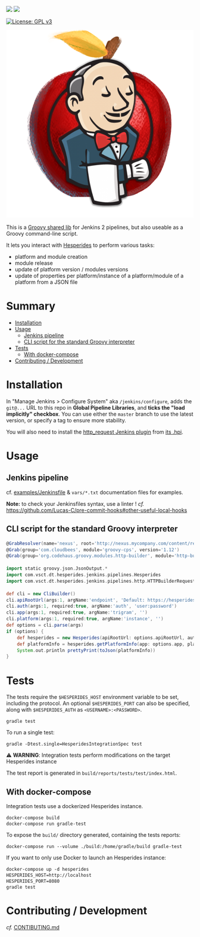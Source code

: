 [![](https://travis-ci.org/voyages-sncf-technologies/hesperides-jenkins-lib.svg?branch=master)](https://travis-ci.org/voyages-sncf-technologies/hesperides-jenkins-lib) [![](https://circleci.com/gh/voyages-sncf-technologies/hesperides-jenkins-lib.svg?style=shield&circle-token=0d3df4d3ea31cbfb310f718d969926af6ef7a6bf)](https://circleci.com/gh/voyages-sncf-technologies/hesperides-jenkins-lib)

[![License: GPL v3](https://img.shields.io/badge/License-GPL%20v3-blue.svg)](https://www.gnu.org/licenses/gpl-3.0)

![](jenkins-hesperides-apple.png)

This is a [Groovy shared lib](https://jenkins.io/doc/book/pipeline/shared-libraries/) for Jenkins 2 pipelines, but also useable as a Groovy command-line script.

It lets you interact with [Hesperides](https://voyages-sncf-technologies.github.io/hesperides-gui/) to perform various tasks:

- platform and module creation
- module release
- update of platform version / modules versions
- update of properties per platform/instance of a platform/module of a platform from a JSON file


# Summary
<!-- To update this ToC: markdown-toc --indent "    " -i README.md -->

<!-- toc -->

- [Installation](#installation)
- [Usage](#usage)
    * [Jenkins pipeline](#jenkins-pipeline)
    * [CLI script for the standard Groovy interpreter](#cli-script-for-the-standard-groovy-interpreter)
- [Tests](#tests)
    * [With docker-compose](#with-docker-compose)
- [Contributing / Development](#contributing--development)

<!-- tocstop -->

# Installation

In "Manage Jenkins > Configure System" aka `/jenkins/configure`, adds the `git@...` URL to this repo in **Global Pipeline Libraries**, and **ticks the "load implicitly" checkbox**. You can use either the `master` branch to use the latest version, or specify a tag to ensure more stability.

You will also need to install the [http_request Jenkins plugin](https://wiki.jenkins-ci.org/display/JENKINS/HTTP+Request+Plugin) from [its .hpi](http://updates.jenkins-ci.org/latest/http_request.hpi).


# Usage

## Jenkins pipeline

cf. [examples/Jenkinsfile](examples/Jenkinsfile) & `vars/*.txt` documentation files for examples.

**Note:** to check your Jenkinsfiles syntax, use a linter ! _cf._ https://github.com/Lucas-C/pre-commit-hooks#other-useful-local-hooks

## CLI script for the standard Groovy interpreter
```groovy
@GrabResolver(name='nexus', root='http://nexus.mycompany.com/content/repositories/jenkins-ci/repo.jenkins-ci.org/public')
@Grab(group='com.cloudbees', module='groovy-cps', version='1.12')
@Grab(group='org.codehaus.groovy.modules.http-builder', module='http-builder', version='0.7.2')

import static groovy.json.JsonOutput.*
import com.vsct.dt.hesperides.jenkins.pipelines.Hesperides
import com.vsct.dt.hesperides.jenkins.pipelines.http.HTTPBuilderRequester

def cli = new CliBuilder()
cli.apiRootUrl(args:1, argName:'endpoint', 'Default: https://hesperides.mycompany.com')
cli.auth(args:1, required:true, argName:'auth', 'user:password')
cli.app(args:1, required:true, argName:'trigram', '')
cli.platform(args:1, required:true, argName:'instance', '')
def options = cli.parse(args)
if (options) {
    def hesperides = new Hesperides(apiRootUrl: options.apiRootUrl, auth: options.auth, httpRequester: new HTTPBuilderRequester())
    def platformInfo = hesperides.getPlatformInfo(app: options.app, platform: options.platform)
    System.out.println prettyPrint(toJson(platformInfo))
}
```

# Tests

The tests require the `$HESPERIDES_HOST` environment variable to be set, including the protocol.
An optional `$HESPERIDES_PORT` can also be specified,
along with `$HESPERIDES_AUTH` as `<USERNAME>:<PASSWORD>`.

    gradle test

To run a single test:

    gradle -Dtest.single=HesperidesIntegrationSpec test

⚠️ **WARNING**: Integration tests perform modifications on the target Hesperides instance

The test report is generated in `build/reports/tests/test/index.html`.

## With docker-compose

Integration tests use a dockerized Hesperides instance.

    docker-compose build
    docker-compose run gradle-test

To expose the `build/` directory generated, containing the tests reports:

    docker-compose run --volume ./build:/home/gradle/build gradle-test

If you want to only use Docker to launch an Hesperides instance:

    docker-compose up -d hesperides
    HESPERIDES_HOST=http://localhost
    HESPERIDES_PORT=8080
    gradle test


# Contributing / Development
_cf._ [CONTIBUTING.md](CONTIBUTING.md)
